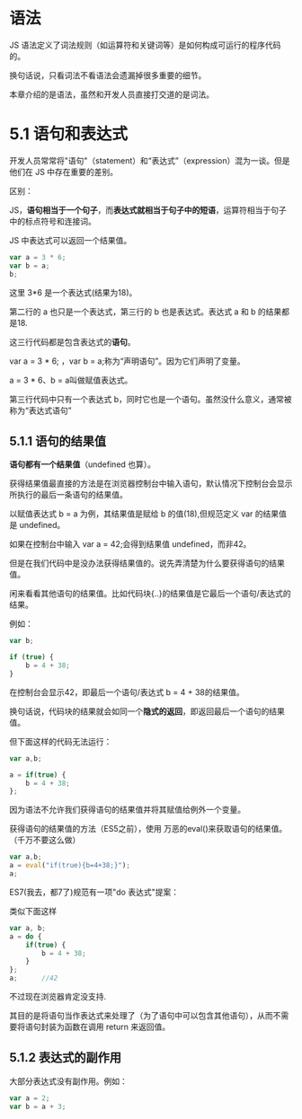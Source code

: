 # **语法**

JS 语法定义了词法规则（如运算符和关键词等）是如何构成可运行的程序代码的。

换句话说，只看词法不看语法会遗漏掉很多重要的细节。

本章介绍的是语法，虽然和开发人员直接打交道的是词法。

# 5.1 语句和表达式

开发人员常常将"语句"（statement）和“表达式”（expression）混为一谈。但是他们在 JS 中存在重要的差别。

区别：

JS，**语句相当于一个句子**，而**表达式就相当于句子中的短语**，运算符相当于句子中的标点符号和连接词。

JS 中表达式可以返回一个结果值。

```js
var a = 3 * 6;
var b = a;
b;
```
这里 3*6 是一个表达式(结果为18)。

第二行的 a 也只是一个表达式，第三行的 b 也是表达式。表达式 a 和 b 的结果都是18.

这三行代码都是包含表达式的**语句**。

var a = 3 * 6; ，var b = a;称为“声明语句”。因为它们声明了变量。

a = 3 * 6、b = a叫做赋值表达式。

第三行代码中只有一个表达式 b，同时它也是一个语句。虽然没什么意义，通常被称为“表达式语句”


## **5.1.1 语句的结果值**

**语句都有一个结果值**（undefined 也算）。 

获得结果值最直接的方法是在浏览器控制台中输入语句，默认情况下控制台会显示所执行的最后一条语句的结果值。

以赋值表达式 b = a 为例，其结果值是赋给 b 的值(18),但规范定义 var 的结果值是 undefined。

如果在控制台中输入 var a = 42;会得到结果值 undefined，而非42。

但是在我们代码中是没办法获得结果值的。说先弄清楚为什么要获得语句的结果值。

闲来看看其他语句的结果值。比如代码块{..}的结果值是它最后一个语句/表达式的结果。

例如：
```js
var b;

if (true) {
    b = 4 + 38;
}
```
在控制台会显示42，即最后一个语句/表达式 b = 4 + 38的结果值。

换句话说，代码块的结果就会如同一个**隐式的返回**，即返回最后一个语句的结果值。

但下面这样的代码无法运行：
```js
var a,b;

a = if(true) {
    b = 4 + 38;
};
```
因为语法不允许我们获得语句的结果值并将其赋值给例外一个变量。

获得语句的结果值的方法（ES5之前），使用 万恶的eval()来获取语句的结果值。（千万不要这么做）
```js
var a,b;
a = eval("if(true){b=4+38;}");
a;
```

ES7(我去，都7了)规范有一项"do 表达式"提案：

类似下面这样
```js
var a, b;
a = do {
    if(true) {
        b = 4 + 38;
    }
};
a;      //42
```

不过现在浏览器肯定没支持.

其目的是将语句当作表达式来处理了（为了语句中可以包含其他语句），从而不需要将语句封装为函数在调用 return 来返回值。

## **5.1.2 表达式的副作用**

大部分表达式没有副作用。例如：

```js
var a = 2;
var b = a + 3;
```